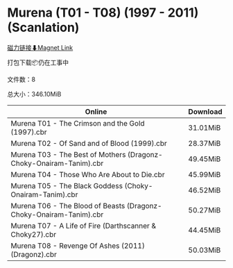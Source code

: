 # Murena (T01 - T08) (1997 - 2011) (Scanlation)

[磁力链接⬇Magnet Link](magnet:?xt=urn:btih:c1a5a0ec4feaa66559c53ab14cdb37a3a2c2f551&dn=Murena%20%28T01%20-%20T08%29%20%281997%20-%202011%29%20%28Scanlation%29)

打包下载📦仍在工事中

文件数：8

总大小：346.10MiB

Online | Download
--- | ---
Murena T01 - The Crimson and the Gold (1997).cbr | 31.01MiB
Murena T02 - Of Sand and of Blood (1999).cbr | 28.37MiB
Murena T03 - The Best of Mothers (Dragonz-Choky-Onairam-Tanim).cbr | 49.45MiB
Murena T04 - Those Who Are About to Die.cbr | 45.99MiB
Murena T05 - The Black Goddess (Choky-Onairam-Tanim).cbr | 46.52MiB
Murena T06 - The Blood of Beasts (Dragonz-Choky-Onairam-Tanim).cbr | 50.27MiB
Murena T07 - A Life of Fire (Darthscanner & Choky27).cbr | 44.45MiB
Murena T08 - Revenge Of Ashes (2011) (Dragonz).cbr | 50.03MiB